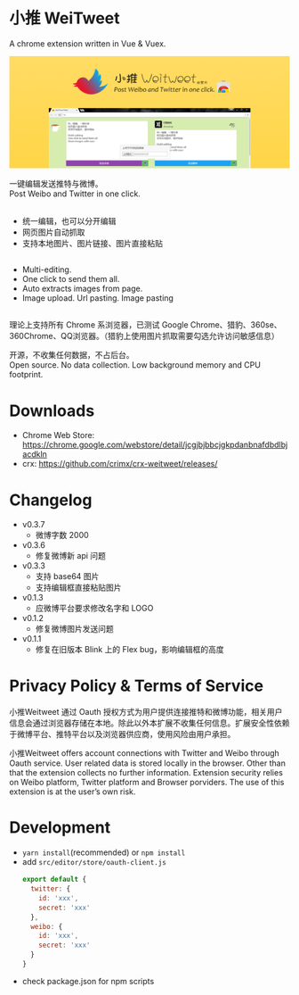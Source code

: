 # 小推 WeiTweet

A chrome extension written in Vue & Vuex.

<p align="center">
  <a href="https://chrome.google.com/webstore/detail/jcgjbjbbcjgkpdanbnafdbdlbjacdkln" target="_blank"><img src="assets/1400x560.png" /></a>
</p>

一键编辑发送推特与微博。<br/>
Post Weibo and Twitter in one click.

<h2></h2>

- 统一编辑，也可以分开编辑
- 网页图片自动抓取
- 支持本地图片、图片链接、图片直接粘贴

<h2></h2>

- Multi-editing.
- One click to send them all.
- Auto extracts images from page.
- Image upload. Url pasting. Image pasting

<h2></h2>

理论上支持所有 Chrome 系浏览器，已测试 Google Chrome、猎豹、360se、360Chrome、QQ浏览器。（猎豹上使用图片抓取需要勾选允许访问敏感信息）

开源，不收集任何数据，不占后台。<br/>
Open source. No data collection. Low background memory and CPU footprint.

# Downloads

- Chrome Web Store: <https://chrome.google.com/webstore/detail/jcgjbjbbcjgkpdanbnafdbdlbjacdkln>
- crx: <https://github.com/crimx/crx-weitweet/releases/>

# Changelog

- v0.3.7
  - 微博字数 2000
- v0.3.6
  - 修复微博新 api 问题
- v0.3.3
  - 支持 base64 图片
  - 支持编辑框直接粘贴图片
- v0.1.3
  - 应微博平台要求修改名字和 LOGO
- v0.1.2
  - 修复微博图片发送问题
- v0.1.1
  - 修复在旧版本 Blink 上的 Flex bug，影响编辑框的高度

# Privacy Policy & Terms of Service

小推Weitweet 通过 Oauth 授权方式为用户提供连接推特和微博功能，相关用户信息会通过浏览器存储在本地。除此以外本扩展不收集任何信息。扩展安全性依赖于微博平台、推特平台以及浏览器供应商，使用风险由用户承担。

小推Weitweet offers account connections with Twitter and Weibo through Oauth service. User related data is stored locally in the browser. Other than that the extension collects no further information. Extension security relies on Weibo platform, Twitter platform and Browser porviders. The use of this extension is at the user’s own risk.

# Development

- `yarn install`(recommended) or `npm install`
- add `src/editor/store/oauth-client.js`
  ```javascript
  export default {
    twitter: {
      id: 'xxx',
      secret: 'xxx'
    },
    weibo: {
      id: 'xxx',
      secret: 'xxx'
    }
  }
  ```
- check package.json for npm scripts
